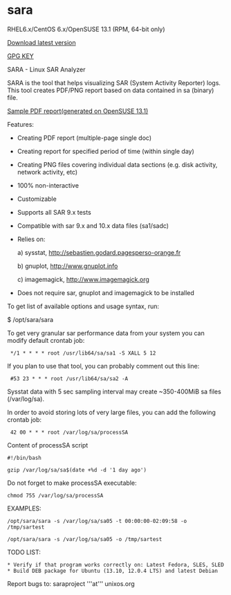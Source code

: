sara
====

RHEL6.x/CentOS 6.x/OpenSUSE 13.1 (RPM, 64-bit only)

[Download latest version](https://github.com/GregWojcieszczuk/sara/blob/master/sara-1.0-11.x86_64.rpm?raw=true)

[GPG KEY](https://github.com/GregWojcieszczuk/sara/raw/master/GREGW-GPG-KEY)

SARA - Linux SAR Analyzer

SARA is the tool that helps visualizing SAR (System Activity Reporter) logs.
This tool creates PDF/PNG report based on data contained in sa (binary) file.

[Sample PDF report(generated on OpenSUSE 13.1)](https://github.com/GregWojcieszczuk/sara/raw/master/sample-reports/linux-y2xn-sa05-REPORT.pdf)

Features:
  * Creating PDF report (multiple-page single doc)
  * Creating report for specified period of time (within single day)
  * Creating PNG files covering individual data sections (e.g. disk activity, network activity, etc)
  * 100% non-interactive
  * Customizable
  * Supports all SAR 9.x tests
  * Compatible with sar 9.x and 10.x data files (sa1/sadc)
  * Relies on:

     a) sysstat, http://sebastien.godard.pagesperso-orange.fr

     b) gnuplot, http://www.gnuplot.info

     c) imagemagick, http://www.imagemagick.org
     

  * Does not require sar, gnuplot and imagemagick to be installed


To get list of available options and usage syntax, run:

$ /opt/sara/sara

To get very granular sar performance data from your system you can modify default crontab job:

     */1 * * * * root /usr/lib64/sa/sa1 -S XALL 5 12

If you plan to use that tool, you can probably comment out this line:

     #53 23 * * * root /usr/lib64/sa/sa2 -A

Sysstat data with 5 sec sampling interval may create ~350-400MiB sa files (/var/log/sa).

In order to avoid storing lots of very large files, you can add the following crontab job:

     42 00 * * * root /var/log/sa/processSA

Content of processSA script

    #!/bin/bash

    gzip /var/log/sa/sa$(date +%d -d '1 day ago')


Do not forget to make processSA executable:

    chmod 755 /var/log/sa/processSA


EXAMPLES:
    
    /opt/sara/sara -s /var/log/sa/sa05 -t 00:00:00-02:09:58 -o /tmp/sartest

    /opt/sara/sara -s /var/log/sa/sa05 -o /tmp/sartest

TODO LIST:

    * Verify if that program works correctly on: Latest Fedora, SLES, SLED
    * Build DEB package for Ubuntu (13.10, 12.0.4 LTS) and latest Debian

Report bugs to: saraproject '''at''' unixos.org
